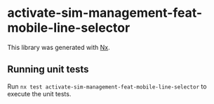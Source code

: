 # activate-sim-management-feat-mobile-line-selector

This library was generated with [Nx](https://nx.dev).

## Running unit tests

Run `nx test activate-sim-management-feat-mobile-line-selector` to execute the unit tests.
